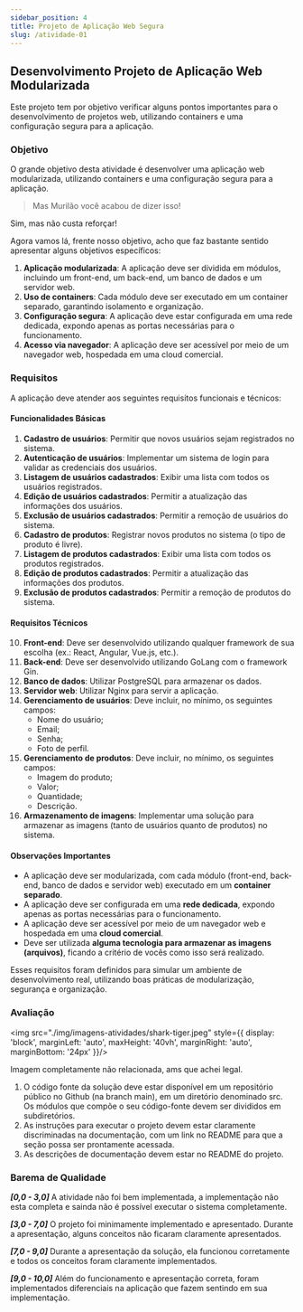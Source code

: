 ```yaml
---
sidebar_position: 4
title: Projeto de Aplicação Web Segura
slug: /atividade-01
---
```


## Desenvolvimento Projeto de Aplicação Web Modularizada

Este projeto tem por objetivo verificar alguns pontos importantes para o desenvolvimento de projetos web, utilizando containers e uma configuração segura para a aplicação.

### Objetivo

O grande objetivo desta atividade é desenvolver uma aplicação web modularizada, utilizando containers e uma configuração segura para a aplicação.

> Mas Murilão você acabou de dizer isso!

Sim, mas não custa reforçar!

Agora vamos lá, frente nosso objetivo, acho que faz bastante sentido apresentar alguns objetivos específicos:

1. **Aplicação modularizada**: A aplicação deve ser dividida em módulos, incluindo um front-end, um back-end, um banco de dados e um servidor web.
2. **Uso de containers**: Cada módulo deve ser executado em um container separado, garantindo isolamento e organização.
3. **Configuração segura**: A aplicação deve estar configurada em uma rede dedicada, expondo apenas as portas necessárias para o funcionamento.
4. **Acesso via navegador**: A aplicação deve ser acessível por meio de um navegador web, hospedada em uma cloud comercial.

### Requisitos

A aplicação deve atender aos seguintes requisitos funcionais e técnicos:

#### Funcionalidades Básicas

1. **Cadastro de usuários**: Permitir que novos usuários sejam registrados no sistema.
2. **Autenticação de usuários**: Implementar um sistema de login para validar as credenciais dos usuários.
3. **Listagem de usuários cadastrados**: Exibir uma lista com todos os usuários registrados.
4. **Edição de usuários cadastrados**: Permitir a atualização das informações dos usuários.
5. **Exclusão de usuários cadastrados**: Permitir a remoção de usuários do sistema.
6. **Cadastro de produtos**: Registrar novos produtos no sistema (o tipo de produto é livre).
7. **Listagem de produtos cadastrados**: Exibir uma lista com todos os produtos registrados.
8. **Edição de produtos cadastrados**: Permitir a atualização das informações dos produtos.
9. **Exclusão de produtos cadastrados**: Permitir a remoção de produtos do sistema.

#### Requisitos Técnicos

10. **Front-end**: Deve ser desenvolvido utilizando qualquer framework de sua escolha (ex.: React, Angular, Vue.js, etc.).
11. **Back-end**: Deve ser desenvolvido utilizando GoLang com o framework Gin.
12. **Banco de dados**: Utilizar PostgreSQL para armazenar os dados.
13. **Servidor web**: Utilizar Nginx para servir a aplicação.
14. **Gerenciamento de usuários**: Deve incluir, no mínimo, os seguintes campos:
    - Nome do usuário;
    - Email;
    - Senha;
    - Foto de perfil.
15. **Gerenciamento de produtos**: Deve incluir, no mínimo, os seguintes campos:
    - Imagem do produto;
    - Valor;
    - Quantidade;
    - Descrição.
16. **Armazenamento de imagens**: Implementar uma solução para armazenar as imagens (tanto de usuários quanto de produtos) no sistema.

#### Observações Importantes

- A aplicação deve ser modularizada, com cada módulo (front-end, back-end, banco de dados e servidor web) executado em um **container separado**.
- A aplicação deve ser configurada em uma **rede dedicada**, expondo apenas as portas necessárias para o funcionamento.
- A aplicação deve ser acessível por meio de um navegador web e hospedada em uma **cloud comercial**.
- Deve ser utilizada **alguma tecnologia para armazenar as imagens (arquivos)**, ficando a critério de vocês como isso será realizado.

Esses requisitos foram definidos para simular um ambiente de desenvolvimento real, utilizando boas práticas de modularização, segurança e organização.

### Avaliação

<img src="./img/imagens-atividades/shark-tiger.jpeg" style={{ display: 'block', marginLeft: 'auto', maxHeight: '40vh', marginRight: 'auto', marginBottom: '24px' }}/>

Imagem completamente não relacionada, ams que achei legal.

1. O código fonte da solução deve estar disponível em um repositório público no Github (na branch main), em um diretório denominado src. Os módulos que compõe o seu código-fonte devem ser divididos em subdiretórios.
2. As instruções para  executar o projeto devem estar claramente discriminadas na documentação, com um link no README para que a seção possa ser prontamente acessada.
3. As descrições de documentação devem estar no README do projeto.

### Barema de Qualidade

***[0,0 - 3,0]*** A atividade não foi bem implementada, a implementação não esta completa e sainda não é possível executar o sistema completamente.

***[3,0 - 7,0]*** O projeto foi minimamente implementado e apresentado. Durante a apresentação, alguns conceitos não ficaram claramente apresentados.

***[7,0 - 9,0]*** Durante a apresentação da solução, ela funcionou corretamente e todos os conceitos foram claramente implementados.

***[9,0 - 10,0]*** Além do funcionamento e apresentação correta, foram implementados diferenciais na aplicação que fazem sentindo em sua implementação.

